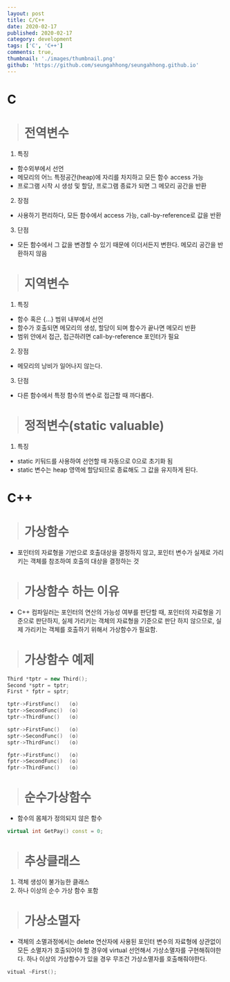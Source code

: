 ```yaml
---
layout: post
title: C/C++
date: 2020-02-17
published: 2020-02-17
category: development
tags: ['C', 'C++']
comments: true,
thumbnail: './images/thumbnail.png'
github: 'https://github.com/seungahhong/seungahhong.github.io'
---
```


# C

> # 전역변수

1. 특징

- 함수외부에서 선언
- 메모리의 어느 특정공간(heap)에 자리를 차지하고 모든 함수 access 가능
- 프로그램 시작 시 생성 및 할당, 프로그램 종료가 되면 그 메모리 공간을 반환

2. 장점

- 사용하기 편리하다, 모든 함수에서 access 가능, call-by-reference로 값을 반환

3. 단점

- 모든 함수에서 그 값을 변경할 수 있기 때문에 이더서든지 변한다. 메모리 공간을 반환하지 않음

> # 지역변수

1. 특징

- 함수 혹은 {...} 범위 내부에서 선언
- 함수가 호출되면 메모리의 생성, 할당이 되며 함수가 끝나면 메모리 반환
- 범위 안에서 접근, 접근하려면 call-by-reference 포인터가 필요

2. 장점

- 메모리의 낭비가 일어나지 않는다.

3. 단점

- 다른 함수에서 특정 함수의 변수로 접근할 때 까다롭다.

> # 정적변수(static valuable)

1. 특징

- static 키둬드를 사용하여 선언할 때 자동으로 0으로 초기화 됨
- static 변수는 heap 영역에 할당되므로 종료해도 그 값을 유지하게 된다.

# C++

> # 가상함수

- 포인터의 자료형을 기반으로 호출대상을 결정하지 않고, 포인터 변수가 실제로 가리키는 객체를 참조하여 호출의 대상을 결정하는 것

> # 가상함수 하는 이유

- C++ 컴파일러는 포인터의 연산의 가능성 여부를 판단할 때, 포인터의 자료형을 기준으로 판단하지, 실제 가리키는 객체의 자료형을 기준으로 판단 하지 않으므로, 실제 가리키는 객체를 호출하기 위해서 가상함수가 필요함.

> # 가상함수 예제

```C++
Third *tptr = new Third();
Second *sptr = tptr;
First * fptr = sptr;

tptr->FirstFunc()   (o)
tptr->SecondFunc()  (o)
tptr->ThirdFunc()   (o)

sptr->FirstFunc()   (o)
sptr->SecondFunc()  (o)
sptr->ThirdFunc()   (o)

fptr->FirstFunc()   (o)
fptr->SecondFunc()  (o)
fptr->ThirdFunc()   (o)
```

> # 순수가상함수

- 함수의 몸체가 정의되지 않은 함수

```C++
virtual int GetPay() const = 0;
```

> # 추상클래스

1. 객체 생성이 불가능한 클래스
2. 하나 이상의 순수 가상 함수 포함

> # 가상소멸자

- 객체의 소멸과정에서는 delete 연산자에 사용된 포인터 변수의 자료형에 상관없이 모든 소멸자가 호출되어야 할 경우에
  virtual 선언해서 가상소멸자를 구현해줘야한다.
  하나 이상의 가상함수가 있을 경우 무조건 가상소멸자를 호출해줘야한다.

```C++
vitual ~First();
```
